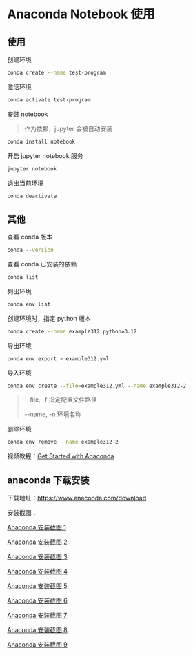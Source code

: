 # Anaconda Notebook 使用

## 使用

创建环境

```sh
conda create --name test-program
```

激活环境

```sh
conda activate test-program
```

安装 notebook

> 作为依赖，jupyter 会被自动安装

```sh
conda install notebook
```

开启 jupyter notebook 服务

```sh
jupyter notebook
```

退出当前环境

```sh
conda deactivate
```

## 其他

查看 conda 版本

```sh
conda --version
```

查看 conda 已安装的依赖

```sh
conda list
```

列出环境

```sh
conda env list
```

创建环境时，指定 python 版本

```sh
conda create --name example312 python=3.12
```

导出环境

```sh
conda env export > example312.yml
```

导入环境

```sh
conda env create --file=example312.yml --name example312-2
```

> --file, -f 指定配置文件路径
>
> --name, -n 环境名称

删除环境

```sh
conda env remove --name example312-2
```

视频教程：[Get Started with Anaconda](https://freelearning.anaconda.cloud/get-started-with-anaconda)

## anaconda 下载安装

下载地址：https://www.anaconda.com/download

安装截图：

[Anaconda 安装截图 1](https://static.qwas.fun/2025/04/03/anaconda-install-1.png)

[Anaconda 安装截图 2](https://static.qwas.fun/2025/04/03/anaconda-install-2.png)

[Anaconda 安装截图 3](https://static.qwas.fun/2025/04/03/anaconda-install-3.png)

[Anaconda 安装截图 4](https://static.qwas.fun/2025/04/03/anaconda-install-4.png)

[Anaconda 安装截图 5](https://static.qwas.fun/2025/04/03/anaconda-install-5.png)

[Anaconda 安装截图 6](https://static.qwas.fun/2025/04/03/anaconda-install-6.png)

[Anaconda 安装截图 7](https://static.qwas.fun/2025/04/03/anaconda-install-7.png)

[Anaconda 安装截图 8](https://static.qwas.fun/2025/04/03/anaconda-install-8.png)

[Anaconda 安装截图 9](https://static.qwas.fun/2025/04/03/anaconda-install-9.png)
